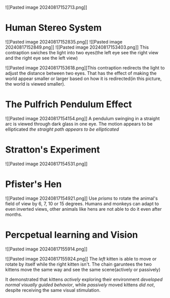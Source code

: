 ![[Pasted image 20240817152713.png]]
# Human Stereo System
![[Pasted image 20240817152835.png]]
![[Pasted image 20240817152849.png]]
![[Pasted image 20240817153403.png]]
This contraption swiches the light into two eyes(the left eye see the right view and the right eye see the left view)

![[Pasted image 20240817153618.png]]This contraption redirects the light to adjust the distance between two eyes. That has the effect of making the world appear smaller or larger based on how it is redirected(in this picture, the world is viewed smaller).
# The Pulfrich Pendulum Effect
![[Pasted image 20240817154154.png]]
A pendulum swinging in a straight arc is viewed through dark glass in one eye. The motion appears to be ellipticated
*the straight path appears to be ellipticated*
# Stratton's Experiment
![[Pasted image 20240817154531.png]]

# Pfister's Hen
![[Pasted image 20240817154921.png]]
Use *prisms* to rotate the animal's field of view by 6, 7, 10 or 15 degrees.
Humans and monkeys can adapt to even inverted views, other animals like hens are not able to do it even after months.
# Percpetual learning and Vision
![[Pasted image 20240817155914.png]]

![[Pasted image 20240817155924.png]]
The *left* kitten is able to move or rotate by itself while the right kitten isn't. The chain garuntees the two kittens move the same way and see the same scene(actively or passively)

It demonstrated that kittens *actively* exploring their environment *developed normal visually guided behavior*, while *passively* moved kittens *did not*, despite receiving the same visual stimulation.


